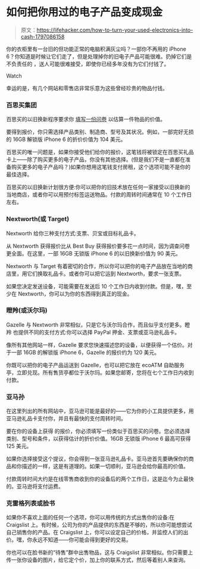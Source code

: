 # 如何把你用过的电子产品变成现金

> 原文：<https://lifehacker.com/how-to-turn-your-used-electronics-into-cash-1797086158>

你的衣柜里有一台旧的但功能正常的电脑积满灰尘吗？一部你不再用的 iPhone 6？你知道是时候让它们走了，但是处理掉你的旧电子产品可能很难。扔掉它们是不负责任的 ，送人可能很难接受，即使你已经多年没有为它们付钱了。

Watch

幸运的是，有几个网站和零售店非常乐意为这些曾经珍贵的物品付钱。

### 百思买集团

百思买的以旧换新程序要求你 [填写一份问卷](http://www.bestbuy.com/site/misc/best-buy-trade-in/pcmcat133600050011.c?id=pcmcat133600050011) 以估算一件物品的价值。

要得到报价，你只需选择产品类别、制造商、型号及其状况。例如，一部完好无损的 16GB 解锁版 iPhone 6 的折价价值为 104 美元。

百思买的唯一问题是，如果你接受他们给你的报价，这笔钱将被锁定在百思买礼品卡上——除了购买更多的电子产品，你没有其他选择。(但是我们不是一直都在准备购买更多的电子产品吗？)如果你想用这笔钱支付房租，这个选项可能不是你的最佳选择。

百思买的以旧换新计划很方便:你可以把你的旧技术放在任何一家接受以旧换新的当地商店，或者你可以用预付标签运送物品。付款的周转时间通常在 10 个工作日左右。

### Nextworth(或 Target)

Nextworth 给你三种支付方式:支票、贝宝或目标礼品卡。

从 Nextworth 获得报价比从 Best Buy 获得报价要多花一点时间，因为调查问卷更全面。在这里，一部 16GB 无锁版 iPhone 6 的以旧换新价值为 90 美元。

Nextworth 与 Target 有着密切的合作，所以你可以把你的电子产品放在当地的商店里，用它们换取礼品卡。或者你可以把它运到 Nextworth，要求一张支票。

如果您决定发送设备，可能需要在发送后 10 个工作日内收到付款。但是，嘿，至少在 Nextworth，你可以为你的东西得到真正的现金。

### 瞪羚(或沃尔玛)

Gazelle 与 Nextworth 非常相似，只是它与沃尔玛合作，而且似乎支付更多。瞪羚 也提供不同的支付方式:你可以选择 PayPal 押金、支票或亚马逊礼品卡。

像所有其他网站一样，Gazelle 要求您快速描述您的设备，以便获得一个估价。对于一部 16GB 的解锁版 iPhone 6，Gazelle 的报价约为 120 美元。

你既可以把你的电子产品运送到 Gazelle，也可以把它放在 ecoATM 自助服务亭，立即兑现。所有售货亭都位于沃尔玛。如果您邮寄，您将在七个工作日内收到付款。

### 亚马孙

在这里列出的所有网站中，亚马逊可能是最好的——它为你的小工具提供更多，用亚马逊礼品卡支付你，并且有最快的支付周转时间。

要在你的设备上获得 的报价，你必须填写一份类似于百思买的问卷。您必须选择类别、型号和条件，以获得估计的折价价值。16GB 无锁版 iPhone 6 最高可获得 125 美元。

如果你选择接受这个提议，你会得到一张亚马逊礼品卡。亚马逊首先要确保你的商品和你描述的一样，这是有道理的。如果一切顺利，亚马逊会给你最高的价值。

付款周转时间大约是在线零售商收到你的设备后的两个工作日，这是迄今为止最快的。亚马逊将支付运费。

### 克雷格列表或脸书

如果你不喜欢上面的任何一个选项，你可以用传统的方式出售你的设备:在 Craigslist 上。有时候，公司为你的产品提供的东西是不够的，所以你可能想尝试自己销售你的产品。在 Craigslist 上，你可以设定自己的价格，并监控人们的出价。嘿，你永远不知道——你可能会得到更好的交易。

你也可以在脸书新的“待售”群中出售物品，这与 Craigslist 非常相似。你只需要上传一张你设备的图片，给它定个价，加上你的联系方式，然后等着别人来查询。